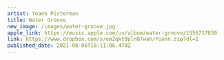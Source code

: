 ```yaml
---
artist: Yoann Pisterman
title: Water Groove
new_image: /images/water-groove.jpg
apple_link: https://music.apple.com/us/album/water-groove/1556717839
link: https://www.dropbox.com/s/em2qkt0pln87wah/Yoann.zip?dl=1
published_date: 2021-08-06T18:11:06.470Z
---
```

